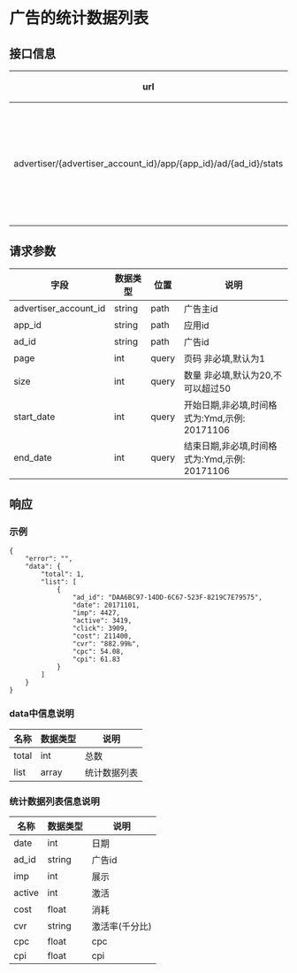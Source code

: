 ﻿# 广告的统计数据列表

## 接口信息

url | method | 说明
---|---|--
advertiser/{advertiser_account_id}/app/{app_id}/ad/{ad_id}/stats | GET | 广告的统计数据列表

## 请求参数

字段 | 数据类型 | 位置 | 说明
---|---|--|--
advertiser_account_id | string | path | 广告主id
app_id | string | path | 应用id
ad_id | string | path | 广告id
page | int | query | 页码 非必填,默认为1
size | int | query | 数量 非必填,默认为20,不可以超过50 
start_date | int | query | 开始日期,非必填,时间格式为:Ymd,示例: 20171106
end_date | int | query | 结束日期,非必填,时间格式为:Ymd,示例: 20171106

## 响应
### 示例

```
{
    "error": "",
    "data": {
        "total": 1,
        "list": [
            {
                "ad_id": "DAA6BC97-14DD-6C67-523F-8219C7E79575",
                "date": 20171101,
                "imp": 4427,
                "active": 3419,
                "click": 3909,
                "cost": 211400,
                "cvr": "882.99‰",
                "cpc": 54.08,
                "cpi": 61.83
            }
        ]
    }
}
```

### data中信息说明

名称 | 数据类型 | 说明
---|---|--
total | int | 总数
list | array | 统计数据列表

### 统计数据列表信息说明

名称 | 数据类型 | 说明
---|---|--
date | int | 日期
ad_id | string | 广告id
imp | int | 展示
active | int | 激活
cost | float | 消耗
cvr | string | 激活率(千分比)
cpc | float | cpc
cpi | float | cpi
